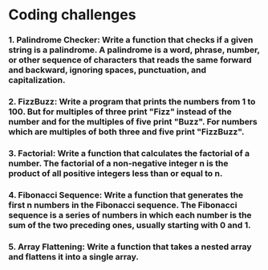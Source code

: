 # Coding challenges

### 1. Palindrome Checker: Write a function that checks if a given string is a palindrome. A palindrome is a word, phrase, number, or other sequence of characters that reads the same forward and backward, ignoring spaces, punctuation, and capitalization.


### 2. FizzBuzz: Write a program that prints the numbers from 1 to 100. But for multiples of three print "Fizz" instead of the number and for the multiples of five print "Buzz". For numbers which are multiples of both three and five print "FizzBuzz".


### 3. Factorial: Write a function that calculates the factorial of a number. The factorial of a non-negative integer n is the product of all positive integers less than or equal to n.


### 4. Fibonacci Sequence: Write a function that generates the first n numbers in the Fibonacci sequence. The Fibonacci sequence is a series of numbers in which each number is the sum of the two preceding ones, usually starting with 0 and 1.


### 5. Array Flattening: Write a function that takes a nested array and flattens it into a single array.